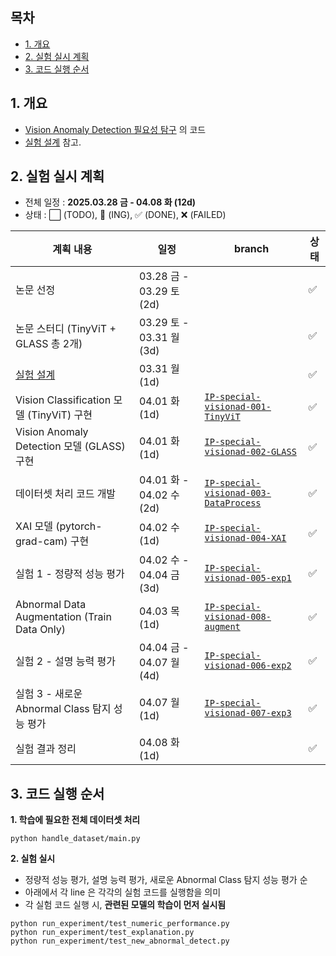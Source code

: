 ## 목차

* [1. 개요](#1-개요)
* [2. 실험 실시 계획](#2-실험-실시-계획)
* [3. 코드 실행 순서](#3-코드-실행-순서)

## 1. 개요

* [Vision Anomaly Detection 필요성 탐구](../Special_Vision_Anomaly_Detection_필요성.md) 의 코드
* [실험 설계](../Special_Vision_Anomaly_Detection_필요성.md#2-1-실험-설계) 참고.

## 2. 실험 실시 계획

* 전체 일정 : **2025.03.28 금 - 04.08 화 (12d)**
* 상태 : ⬜ (TODO), 💨 (ING), ✅ (DONE), ❌ (FAILED)

| 계획 내용                                                         | 일정                     | branch                                                                                                                                                                                                                         | 상태 |
|---------------------------------------------------------------|------------------------|--------------------------------------------------------------------------------------------------------------------------------------------------------------------------------------------------------------------------------|----|
| 논문 선정                                                         | 03.28 금 - 03.29 토 (2d) |                                                                                                                                                                                                                                | ✅  |
| 논문 스터디 (TinyViT + GLASS 총 2개)                                 | 03.29 토 - 03.31 월 (3d) |                                                                                                                                                                                                                                | ✅  |
| [실험 설계](../Special_Vision_Anomaly_Detection_필요성.md#2-1-실험-설계) | 03.31 월 (1d)           |                                                                                                                                                                                                                                | ✅  |
| Vision Classification 모델 (TinyViT) 구현                         | 04.01 화 (1d)           | [```IP-special-visionad-001-TinyViT```](https://github.com/WannaBeSuperteur/AI-study/tree/IP-special-visionad-001-TinyViT/Image%20Processing/Special%20-%20Vision%20Anomaly%20Detection%20%ED%95%84%EC%9A%94%EC%84%B1)         | ✅  |
| Vision Anomaly Detection 모델 (GLASS) 구현                        | 04.01 화 (1d)           | [```IP-special-visionad-002-GLASS```](https://github.com/WannaBeSuperteur/AI-study/tree/IP-special-visionad-002-GLASS/Image%20Processing/Special%20-%20Vision%20Anomaly%20Detection%20%ED%95%84%EC%9A%94%EC%84%B1)             | ✅  |
| 데이터셋 처리 코드 개발                                                 | 04.01 화 - 04.02 수 (2d) | [```IP-special-visionad-003-DataProcess```](https://github.com/WannaBeSuperteur/AI-study/tree/IP-special-visionad-003-DataProcess/Image%20Processing/Special%20-%20Vision%20Anomaly%20Detection%20%ED%95%84%EC%9A%94%EC%84%B1) | ✅  |
| XAI 모델 (pytorch-grad-cam) 구현                                  | 04.02 수 (1d)           | [```IP-special-visionad-004-XAI```](https://github.com/WannaBeSuperteur/AI-study/tree/IP-special-visionad-004-XAI/Image%20Processing/Special%20-%20Vision%20Anomaly%20Detection%20%ED%95%84%EC%9A%94%EC%84%B1)                 | ✅  |
| 실험 1 - 정량적 성능 평가                                              | 04.02 수 - 04.04 금 (3d) | [```IP-special-visionad-005-exp1```](https://github.com/WannaBeSuperteur/AI-study/tree/IP-special-visionad-005-exp1/Image%20Processing/Special%20-%20Vision%20Anomaly%20Detection%20%ED%95%84%EC%9A%94%EC%84%B1)               | ✅  |
| Abnormal Data Augmentation (Train Data Only)                  | 04.03 목 (1d)           | [```IP-special-visionad-008-augment```](https://github.com/WannaBeSuperteur/AI-study/tree/IP-special-visionad-008-augment/Image%20Processing/Special%20-%20Vision%20Anomaly%20Detection%20%ED%95%84%EC%9A%94%EC%84%B1)         | ✅  |
| 실험 2 - 설명 능력 평가                                               | 04.04 금 - 04.07 월 (4d) | [```IP-special-visionad-006-exp2```](https://github.com/WannaBeSuperteur/AI-study/tree/IP-special-visionad-006-exp2/Image%20Processing/Special%20-%20Vision%20Anomaly%20Detection%20%ED%95%84%EC%9A%94%EC%84%B1)               | ✅  |
| 실험 3 - 새로운 Abnormal Class 탐지 성능 평가                            | 04.07 월 (1d)           | [```IP-special-visionad-007-exp3```](https://github.com/WannaBeSuperteur/AI-study/tree/IP-special-visionad-007-exp3/Image%20Processing/Special%20-%20Vision%20Anomaly%20Detection%20%ED%95%84%EC%9A%94%EC%84%B1)               | ✅  |
| 실험 결과 정리                                                      | 04.08 화 (1d)           |                                                                                                                                                                                                                                | ✅  |

## 3. 코드 실행 순서

**1. 학습에 필요한 전체 데이터셋 처리**

```
python handle_dataset/main.py
```

**2. 실험 실시**

* 정량적 성능 평가, 설명 능력 평가, 새로운 Abnormal Class 탐지 성능 평가 순
* 아래에서 각 line 은 각각의 실험 코드를 실행함을 의미
* 각 실험 코드 실행 시, **관련된 모델의 학습이 먼저 실시됨**

```
python run_experiment/test_numeric_performance.py
python run_experiment/test_explanation.py
python run_experiment/test_new_abnormal_detect.py
```
